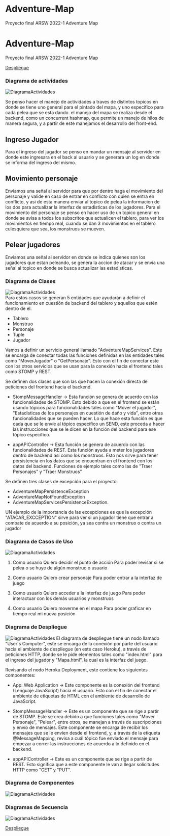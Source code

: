 # Adventure-Map
Proyecto final ARSW 2022-1 Adventure Map

# Adventure-Map
Proyecto final ARSW 2022-1 Adventure Map

[Despliegue](https://adventuremap.herokuapp.com/AdventureMap/Index.html)

### Diagrama de actividades  
![DiagramaActividades](https://github.com/2022-1-AdventureMap-ARSW/Adventure-Map/blob/main/Img/Diagrama%20de%20actividades.png)  

Se penso hacer el manejo de actividades a traves de distintos topicos en donde se tiene uno general para el pintado del mapa, y uno especifico para cada pelea que se esta dando. el manejo del mapa se realiza desde el backend, como un concurrent hashmap, que permite un manejo de hilos de manera segura, y a partir de este manejamos el desarrollo del front-end.

 ## Ingreso Jugador  
 Para el ingreso del jugador se penso en mandar un mensaje al servidor en donde este ingresara en el back al usuario y se generara un log en donde se informa del ingreso del mismo.  

 ## Movimiento personaje  

 Enviamos una señal al servidor para que por dentro haga el movimiento del personaje y valide en caso de entrar en conflicto con quien se entra en conflicto, y asi de esta manera enviar al topico de pelea la informacion de los dos para actualizar la interfaz de estadisticas de los jugadores. Para el movimiento del personaje se penso en hacer uso de un topico general en donde se avisa a todos los subscritos que actualicen el tablero, para ver los movimientos en tiempo real, cuando se dan 3 movimientos en el tablero culesquiera que sea, los monstruos se mueven.

 ## Pelear jugadores  

 Enviamos una señal al servidor en donde se indica quienes son los jugadores que estan peleando, se genera la accion de atacar y se envia una señal al topico en donde se busca actualizar las estadisticas.



### Diagrama de Clases
![DiagramaActividades](https://github.com/2022-1-AdventureMap-ARSW/Adventure-Map/blob/main/Img/Clases.png)  
Para estos casos se generan 5 entidades que ayudarán a definir el funcionamiento en cuestión de backend del tablero y aquellos que estén dentro de el.
 - Tablero 
 - Monstruo
 - Personaje
 - Tuple
 - Jugador

Vamos a definir un servicio general llamado "AdventureMapServices". Este se encarga de conectar todas las funciones definidas en las entidades tales como "MoverJugador" o "GetPersonaje". Esto con el fin de conectar este con los otros servicios que se usan para la conexión hacia el frontend tales como STOMP y REST.

Se definen dos clases que son las que hacen la conexión directa de peticiones del frontend hacia el backend.
 - StompMessageHandler -> Esta función se genera de acuerdo con las funcionalidades de STOMP. Esto debido a que en el frontend se están usando tópicos para funcionalidades tales como "Mover el jugador", "Estadisticas de los personajes en cuestión de daño y vida", entre otras funcionalidades que se pueden hacer. Lo que hace esta función es que cada que se le envíe al tópico específico un SEND, este proceda a hacer las instrucciones que se le dicen en la función del backend para ese tópico específico.

 - appAPIController -> Esta función se genera de acuerdo con las funcionalidades de REST. Esta función ayuda a meter los jugadores dentro de backend así como los monstruos. Esto nos sirve para tener persistencia en los datos que se encuentran en el frontend con los datos del backend. Funciones de ejemplo tales como las de "Traer Personajes" y "Traer Monstruos"

Se definen tres clases de excepción para el proyecto:
 - AdventureMapPersistenceException
 - AdventureMapNotFoundException
 - AdventureMapServicesPersistenceException.

UN ejemplo de la importancia de las excepciones es que la excepción "ATACAR_EXCCEPTION" sirve para ver si un jugador tiene que entrar a combate de acuerdo a su posición, ya sea contra un monstruo o contra un jugador



### Diagrama de Casos de Uso
![DiagramaActividades](https://github.com/2022-1-AdventureMap-ARSW/Adventure-Map/blob/main/Img/casosUso.png)

1. Como usuario
Quiero decidir el punto de acción
Para poder revisar si se pelea o se huye de algún monstruo o usuario

2. Como usuario
Quiero crear personaje
Para poder entrar a la interfaz de juego

3. Como usuario
Quiero acceder a la interfaz de juego
Para poder interactuar con los demás usuarios y monstruos

4. Como usuario
Quiero moverme en el mapa
Para poder graficar en tiempo real mi nueva posición


### Diagrama de Despliegue
![DiagramaActividades](https://github.com/2022-1-AdventureMap-ARSW/Adventure-Map/blob/main/Img/Deployment.png)
El diagrama de despliegue tiene un nodo llamado "User's Computer", este se encarga de la conexión por parte del usuario hacia el ambiente de despliegue (en este caso Heroku), a través de peticiones HTTP, donde se le pide elementos tales como "index.html" para el ingreso del jugador y "Mapa.html", la cual es la interfaz del juego.

Revisando el nodo Heroku Deployment, este contiene los siguientes componentes:
 - App: Web Application -> Este componente es la conexión del frontend (Lenguaje JavaScript) hacia el usuario. Esto con el fin de conectar el ambiente de etiquetas de HTML con el ambiente de desarrollo de JavaScript. 
 
 - StompMessageHandler -> Este es un componente que se rige a partir de STOMP. Este se crea debido a que funciones tales como "Mover Personaje", "Pelear", entre otros, se manejan a través de suscripciones y envío de mensajes. Este componente se encarga de recibir los mensajes que se le envíen desde el frontend, y, a través de la etiqueta @MessageMapping, revisa a cuál tópico fue enviado el mensaje para empezar a correr las instrucciones de acuerdo a lo definido en el backend.
 
 - appAPIController -> Este es un componente que se rige a partir de REST. Esto significa que a este componente le van a llegar solicitudes HTTP como "GET" y "PUT".


### Diagrama de Componentes
![DiagramaActividades](https://github.com/2022-1-AdventureMap-ARSW/Adventure-Map/blob/main/Img/Components.png)


### Diagramas de Secuencia 
![DiagramaActividades](https://github.com/2022-1-AdventureMap-ARSW/Adventure-Map/blob/main/Img/DieagramaSecuenciaCrear.png)








[Despliegue](https://adventuremap.herokuapp.com/AdventureMap/Index.html)
